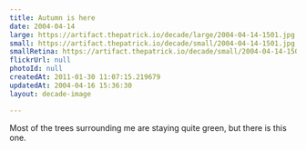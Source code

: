 ```yaml
---
title: Autumn is here
date: 2004-04-14
large: https://artifact.thepatrick.io/decade/large/2004-04-14-1501.jpg
small: https://artifact.thepatrick.io/decade/small/2004-04-14-1501.jpg
smallRetina: https://artifact.thepatrick.io/decade/small/2004-04-14-1501@2x.jpg
flickrUrl: null
photoId: null
createdAt: 2011-01-30 11:07:15.219679
updatedAt: 2004-04-16 15:36:30
layout: decade-image

---
```

Most of the trees surrounding me are staying quite green, but there is this one.
